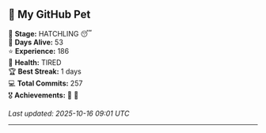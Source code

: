 ## 🐾 My GitHub Pet

🐣 **Stage:** HATCHLING 😴  
📅 **Days Alive:** 53  
⭐ **Experience:** 186  
💓 **Health:** TIRED  
🏆 **Best Streak:** 1 days  
💻 **Total Commits:** 257  
🎖️ **Achievements:** 🐣 🔄  

*Last updated: 2025-10-16 09:01 UTC*

---
